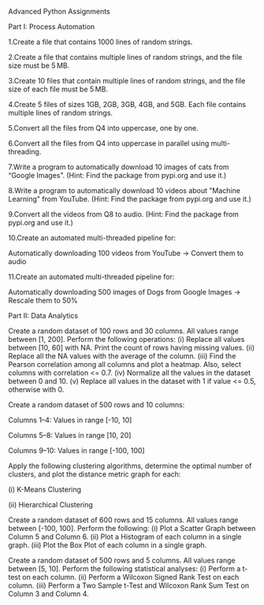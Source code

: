 Advanced Python Assignments


Part I: Process Automation

1.Create a file that contains 1000 lines of random strings.

2.Create a file that contains multiple lines of random strings, and the file size must be 5 MB.

3.Create 10 files that contain multiple lines of random strings, and the file size of each file must be 5 MB.

4.Create 5 files of sizes 1GB, 2GB, 3GB, 4GB, and 5GB. Each file contains multiple lines of random strings.

5.Convert all the files from Q4 into uppercase, one by one.

6.Convert all the files from Q4 into uppercase in parallel using multi-threading.

7.Write a program to automatically download 10 images of cats from “Google Images”. (Hint: Find the package from pypi.org and use it.)

8.Write a program to automatically download 10 videos about "Machine Learning" from YouTube. (Hint: Find the package from pypi.org and use it.)

9.Convert all the videos from Q8 to audio. (Hint: Find the package from pypi.org and use it.)

10.Create an automated multi-threaded pipeline for:

Automatically downloading 100 videos from YouTube → Convert them to audio

11.Create an automated multi-threaded pipeline for:

Automatically downloading 500 images of Dogs from Google Images → Rescale them to 50%

Part II: Data Analytics

Create a random dataset of 100 rows and 30 columns. All values range between [1, 200]. Perform the following operations:
(i) Replace all values between [10, 60] with NA. Print the count of rows having missing values.
(ii) Replace all the NA values with the average of the column.
(iii) Find the Pearson correlation among all columns and plot a heatmap. Also, select columns with correlation <= 0.7.
(iv) Normalize all the values in the dataset between 0 and 10.
(v) Replace all values in the dataset with 1 if value <= 0.5, otherwise with 0.

Create a random dataset of 500 rows and 10 columns:

Columns 1–4: Values in range [-10, 10]

Columns 5–8: Values in range [10, 20]

Columns 9–10: Values in range [-100, 100]

Apply the following clustering algorithms, determine the optimal number of clusters, and plot the distance metric graph for each:

(i) K-Means Clustering

(ii) Hierarchical Clustering

Create a random dataset of 600 rows and 15 columns. All values range between [-100, 100]. Perform the following:
(i) Plot a Scatter Graph between Column 5 and Column 6.
(ii) Plot a Histogram of each column in a single graph.
(iii) Plot the Box Plot of each column in a single graph.

Create a random dataset of 500 rows and 5 columns. All values range between [5, 10]. Perform the following statistical analyses:
(i) Perform a t-test on each column.
(ii) Perform a Wilcoxon Signed Rank Test on each column.
(iii) Perform a Two Sample t-Test and Wilcoxon Rank Sum Test on Column 3 and Column 4.

